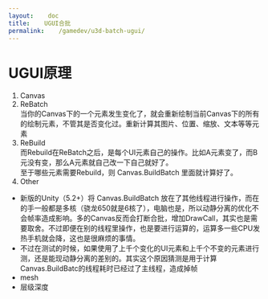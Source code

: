 ```yaml
---
layout:    doc
title:    UGUI合批
permalink:    /gamedev/u3d-batch-ugui/
---
```


# UGUI原理
1. Canvas
2. ReBatch  
当你的Canvas下的一个元素发生变化了，就会重新绘制当前Canvas下的所有的绘制元素，不管其是否变化过。重新计算其图片、位置、缩放、文本等等元素
3. ReBuild  
而Rebuild在ReBatch之后，是每个UI元素自己的操作。比如A元素变了，而B元没有变，那么A元素就自己改一下自己就好了。  
至于哪些元素需要Rebuild，则 Canvas.BuildBatch 里面就计算好了。
4. Other
- 新版的Unity（5.2+）将 Canvas.BuildBatch 放在了其他线程进行操作，而在的手一般都是多核（骁龙650就是6核了），电脑也是，所以动静分离的优化不会帧率造成影响。多的Canvas反而会打断合批，增加DrawCall，其实也是需要取舍。不过即便在别的线程里操作，也是要进行运算的，运算多一些CPU发热手机就会降，这也是很麻烦的事情。
- 不过在测试的时候，如果使用了上千个变化的UI元素和上千个不变的元素进行测，还是能现动静分离的差别的。其实这个原因猜测是用于计算Canvas.BuildBatc的线程耗时已经过了主线程，造成掉帧
- mesh
- 层级深度